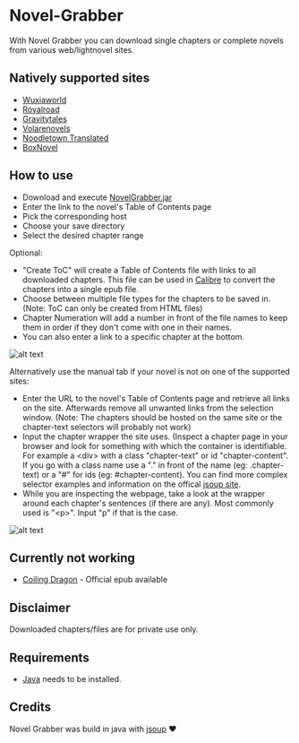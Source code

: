 # Novel-Grabber
With Novel Grabber you can download single chapters or complete novels from various web/lightnovel sites.

## Natively supported sites
* [Wuxiaworld](https://wuxiaworld.com/)
* [Royalroad](https://royalroad.com/)
* [Gravitytales](https://gravitytales.com/)
* [Volarenovels](https://volarenovels.com/)
* [Noodletown Translated](https://noodletowntranslated.com/)
* [BoxNovel](https://boxnovel.com/)

## How to use
* Download and execute [NovelGrabber.jar](https://github.com/Flameish/Novel-Grabber/raw/master/NovelGrabber.jar)
* Enter the link to the novel's Table of Contents page
* Pick the corresponding host
* Choose your save directory
* Select the desired chapter range 

Optional:
* "Create ToC" will create a Table of Contents file with links to all downloaded chapters. This file can be used in [Calibre](https://calibre-ebook.com/) to convert the chapters into a single epub file.
* Choose between multiple file types for the chapters to be saved in. (Note: ToC can only be created from HTML files)
* Chapter Numeration will add a number in front of the file names to keep them in order if they don't come with one in their names.
* You can also enter a link to a specific chapter at the bottom. <br>

![alt text](https://i.imgur.com/zCgugtX.jpg) <br>

Alternatively use the manual tab if your novel is not on one of the supported sites:
* Enter the URL to the novel's Table of Contents page and retrieve all links on the site. Afterwards remove all unwanted links from the selection window. (Note: The chapters should be hosted on the same site or the chapter-text selectors will probably not work)
* Input the chapter wrapper the site uses. (Inspect a chapter page in your browser and look for something with which the container is identifiable. For example a \<div\> with a class "chapter-text" or id "chapter-content". If you go with a class name use a "." in front of the name (eg: .chapter-text) or a "#" for ids (eg: #chapter-content). You can find more complex selector examples and information on the offical [jsoup site](https://jsoup.org/cookbook/extracting-data/selector-syntax).
* While you are inspecting the webpage, take a look at the wrapper around each chapter's sentences (if there are any). Most commonly used is "\<p\>". Input "p" if that is the case. <br>

![alt text](https://i.imgur.com/mIrefvb.jpg)<br>

## Currently not working
* [Coiling Dragon](https://www.wuxiaworld.com/novel/coiling-dragon-preview) - Official epub available

## Disclaimer
Downloaded chapters/files are for private use only.

## Requirements
* [Java](https://www.java.com/en/) needs to be installed.

## Credits
Novel Grabber was build in java with [jsoup](https://www.jsoup.org/) :heart:
